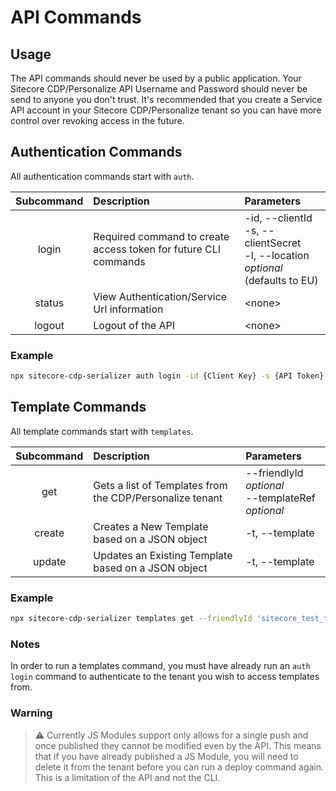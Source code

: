 # API Commands

## Usage

The API commands should never be used by a public application. Your Sitecore CDP/Personalize API Username and Password should never be send to anyone you don't trust. It's recommended that you create a Service API account in your Sitecore CDP/Personalize tenant so you can have more control over revoking access in the future.

## Authentication Commands

All authentication commands start with `auth`.

| Subcommand | Description                                                     | Parameters                                                                              |
| :--------: | :-------------------------------------------------------------- | :-------------------------------------------------------------------------------------- |
|   login    | Required command to create access token for future CLI commands | -id, --clientId<br />-s, --clientSecret<br />-l, --location _optional_ (defaults to EU) |
|   status   | View Authentication/Service Url information                     | \<none>                                                                                 |
|   logout   | Logout of the API                                               | \<none>                                                                                 |

### Example

```bash
npx sitecore-cdp-serializer auth login -id {Client Key} -s {API Token} -l {EU|US|APJ}
```

## Template Commands

All template commands start with `templates`.

| Subcommand | Description                                              | Parameters                                                  |
| :--------: | :------------------------------------------------------- | :---------------------------------------------------------- |
|    get     | Gets a list of Templates from the CDP/Personalize tenant | --friendlyId _optional_<br />--templateRef _optional_<br /> |
|   create   | Creates a New Template based on a JSON object            | -t, --template                                              |
|   update   | Updates an Existing Template based on a JSON object      | -t, --template                                              |

### Example

```bash
npx sitecore-cdp-serializer templates get --friendlyId 'sitecore_test_template_1'
```

### Notes

In order to run a templates command, you must have already run an `auth login` command to authenticate to the tenant you wish to access templates from.

### Warning

> :warning: Currently JS Modules support only allows for a single push and once published they cannot be modified even by the API. This means that if you have already published a JS Module, you will need to delete it from the tenant before you can run a deploy command again. This is a limitation of the API and not the CLI.
